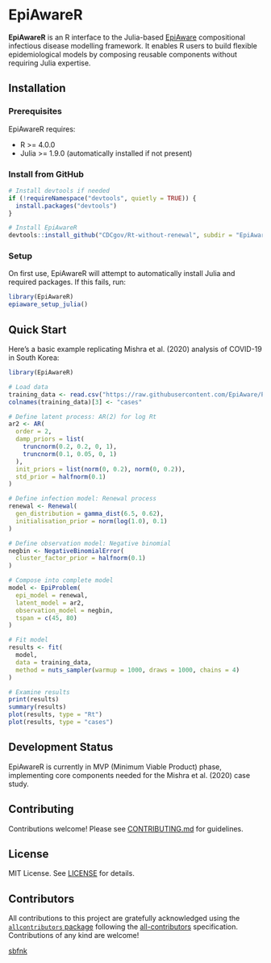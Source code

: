 
# EpiAwareR

<!-- badges: start -->

<!-- badges: end -->

**EpiAwareR** is an R interface to the Julia-based
[EpiAware](https://github.com/CDCgov/Rt-without-renewal) compositional
infectious disease modelling framework. It enables R users to build
flexible epidemiological models by composing reusable components without
requiring Julia expertise.

## Installation

### Prerequisites

EpiAwareR requires:

- R \>= 4.0.0
- Julia \>= 1.9.0 (automatically installed if not present)

### Install from GitHub

``` r
# Install devtools if needed
if (!requireNamespace("devtools", quietly = TRUE)) {
  install.packages("devtools")
}

# Install EpiAwareR
devtools::install_github("CDCgov/Rt-without-renewal", subdir = "EpiAwareR")
```

### Setup

On first use, EpiAwareR will attempt to automatically install Julia and
required packages. If this fails, run:

``` r
library(EpiAwareR)
epiaware_setup_julia()
```

## Quick Start

Here’s a basic example replicating Mishra et al. (2020) analysis of
COVID-19 in South Korea:

``` r
library(EpiAwareR)

# Load data
training_data <- read.csv("https://raw.githubusercontent.com/EpiAware/PrototypeCompositionalProbablisticInfectiousDiseaseModelling/refs/heads/main/data/south_korea_data.csv")
colnames(training_data)[3] <- "cases"

# Define latent process: AR(2) for log Rt
ar2 <- AR(
  order = 2,
  damp_priors = list(
    truncnorm(0.2, 0.2, 0, 1),
    truncnorm(0.1, 0.05, 0, 1)
  ),
  init_priors = list(norm(0, 0.2), norm(0, 0.2)),
  std_prior = halfnorm(0.1)
)

# Define infection model: Renewal process
renewal <- Renewal(
  gen_distribution = gamma_dist(6.5, 0.62),
  initialisation_prior = norm(log(1.0), 0.1)
)

# Define observation model: Negative binomial
negbin <- NegativeBinomialError(
  cluster_factor_prior = halfnorm(0.1)
)

# Compose into complete model
model <- EpiProblem(
  epi_model = renewal,
  latent_model = ar2,
  observation_model = negbin,
  tspan = c(45, 80)
)

# Fit model
results <- fit(
  model,
  data = training_data,
  method = nuts_sampler(warmup = 1000, draws = 1000, chains = 4)
)

# Examine results
print(results)
summary(results)
plot(results, type = "Rt")
plot(results, type = "cases")
```

## Development Status

EpiAwareR is currently in MVP (Minimum Viable Product) phase,
implementing core components needed for the Mishra et al. (2020) case
study.

## Contributing

Contributions welcome! Please see [CONTRIBUTING.md](CONTRIBUTING.md) for
guidelines.

## License

MIT License. See [LICENSE](LICENSE) for details.

## Contributors

<!-- ALL-CONTRIBUTORS-LIST:START - Do not remove or modify this section -->

<!-- prettier-ignore-start -->

<!-- markdownlint-disable -->

All contributions to this project are gratefully acknowledged using the
[`allcontributors` package](https://github.com/ropensci/allcontributors)
following the [all-contributors](https://allcontributors.org)
specification. Contributions of any kind are welcome!

<a href="https://github.com/sbfnk/EpiAwareR/commits?author=sbfnk">sbfnk</a>

<!-- markdownlint-enable -->

<!-- prettier-ignore-end -->

<!-- ALL-CONTRIBUTORS-LIST:END -->
